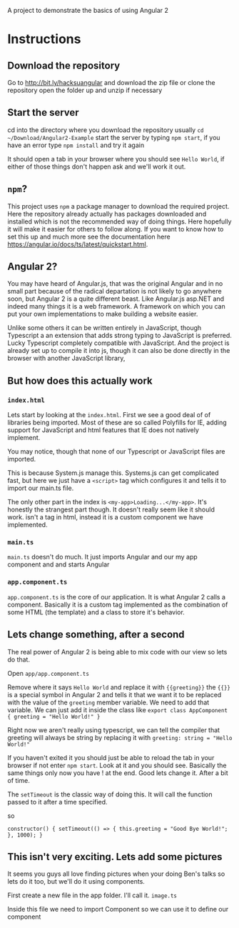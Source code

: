 A project to demonstrate the basics of using Angular 2


# Instructions

## Download the repository

Go to http://bit.ly/hacksuangular and download the zip file or clone the repository
open the folder up and unzip if necessary

## Start the server

cd into the directory where you download the repository usually `cd ~/Download/Angular2-Example`
start the server by typing `npm start`, if you have an error type `npm install` and try it again

It should open a tab in your browser where you should see `Hello World`,
if either of those things don't happen ask and we'll work it out.

## `npm`?

This project uses `npm` a package manager to download the required project. Here
the repository already actually has packages downloaded and installed which is
not the recommended way of doing things. Here hopefully it will make it easier for
others to follow along. If you want to know how to set this up and much more see
the documentation here https://angular.io/docs/ts/latest/quickstart.html.

## Angular 2?

You may have heard of Angular.js, that was the original Angular and in no small
part because of the radical departation is not likely to go anywhere soon, but
Angular 2 is a quite different beast. Like Angular.js asp.NET and indeed many things
it is a web framework. A framework on which you can put your own implementations to make building a website easier.

Unlike some others it can be written entirely in JavaScript, though Typescript a
an extension that adds strong typing to JavaScript is preferred. Lucky Typescript
completely compatible with JavaScript. And the project is already set up to compile
it into js, though it can also be done directly in the browser with another JavaScript
library,

## But how does this actually work

### `index.html`

Lets start by looking at the `index.html`. First we see a good deal of of
libraries being imported. Most of these are so called Polyfills for IE, adding
support for JavaScript and html features that IE does not natively implement.

You may notice, though that none of our Typescript or JavaScript files are imported.

This is because System.js manage this. Systems.js can get complicated fast, but here
we just have a `<script>` tag which configures it and tells it to import our main.ts file.

The only other part in the index is  `<my-app>Loading...</my-app>`. It's honestly
the strangest part though. It doesn't really seem like it should work. <my-app>
isn't a tag in html, instead it is a custom component we have implemented.

### `main.ts`

`main.ts` doesn't do much. It just imports Angular and our my app component and
and starts Angular


### `app.component.ts`

`app.component.ts` is the core of our application. It is what Angular 2 calls a
component. Basically it is a custom tag implemented as the combination of some HTML (the template) and
a class to store it's behavior.


## Lets change something, after a second

The real power of Angular 2 is being able to mix code with our view so lets do that.

Open `app/app.component.ts`

Remove where it says `Hello World` and replace it with `{{greeting}}` the `{{}}`
is a special symbol in Angular 2 and tells it that we want it to be replaced with
the value of the `greeting` member variable. We need to add that variable. We can just add it inside the class
like
`export class AppComponent {
  greeting = "Hello World!"
}`

Right now we aren't really using typescript, we can tell the compiler that greeting
will always be string by replacing it with `greeting: string = "Hello World!"`

If you haven't exited it you should just be able to reload the tab in your browser
if not enter `npm start`. Look at it and you should see. Basically the same things
only now you have ! at the end. Good lets change it. After a bit of time.

The `setTimeout` is the classic way of doing this. It will call the function passed to it after a time specified.

so

` constructor() {
    setTimeout(() => {
      this.greeting = "Good Bye World!";
    }, 1000);
  }
`

## This isn't very exciting. Lets add some pictures

It seems you guys all love finding pictures when your doing Ben's talks so lets
do it too, but we'll do it using components.

First create a new file in the app folder. I'll call it. `image.ts`

Inside this file we need to import Component so we can use it to define our component
